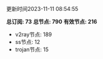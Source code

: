 更新时间2023-11-11 08:54:55

**总订阅: 73**
**总节点: 790**
**有效节点: 216**
- v2ray节点: 189
- ss节点: 12
- trojan节点: 15
